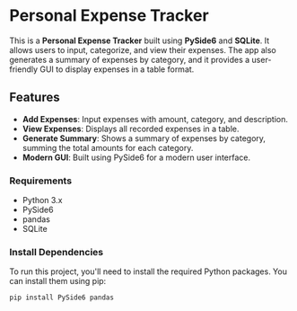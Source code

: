 # Personal Expense Tracker

This is a **Personal Expense Tracker** built using **PySide6** and **SQLite**. It allows users to input, categorize, and view their expenses. The app also generates a summary of expenses by category, and it provides a user-friendly GUI to display expenses in a table format.

## Features

- **Add Expenses**: Input expenses with amount, category, and description.
- **View Expenses**: Displays all recorded expenses in a table.
- **Generate Summary**: Shows a summary of expenses by category, summing the total amounts for each category.
- **Modern GUI**: Built using PySide6 for a modern user interface.

### Requirements
- Python 3.x
- PySide6
- pandas
- SQLite

### Install Dependencies

To run this project, you'll need to install the required Python packages. You can install them using pip:

```bash
pip install PySide6 pandas



